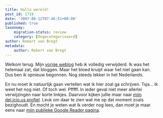 ```yaml
---
title: Hallo wereld!
post_id: 1719
date: '2007-08-12T07:46:51+00:00'
published: true
taxonomy:
    migration-status: review
    category: [Ongecategoriseerd]
author: Robert van Bregt
metadata:
    author: Robert van Bregt
---
```

Welkom terug. Mijn [vorige weblog](http://vanbregt.wordpress.com) heb ik volledig verwijderd. Ik was het helemaal zat, dat bloggen. Maar het bloed kruipt waar het niet gaan kan. Dus ben ik opnieuw begonnen. Nog steeds lekker in het Nederlands.

En nu moet ik natuurlijk gaan vertellen wat ik hier zoal ga schrijven. Tsja… Ik weet het nog niet. Of toch wel. Pfffff. In ieder geval niet meer allerlei verwijzingen naar korte linkjes. Daarvoor kijken jullie maar naar [mijn del.icio.us profiel](http://del.icio.us/vanbregt). Leuk om daar te zien wat me op dat moment zoals bezighoudt. En mocht je weten wat ik verder nog lees, dan moet je maar eens naar [mijn publieke Google Reader pagina](http://www.google.com/reader/shared/18370597373888629586).